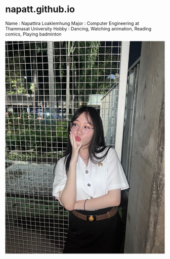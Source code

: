 # napatt.github.io

Name : Napattira Loaklemhung
Major : Computer Engineering at Thammasat University
Hobby : Dancing, Watching animation, Reading comics, Playing badminton

![picture](S__17842183.jpg)